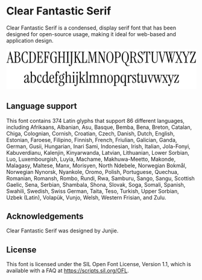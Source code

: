 # Clear Fantastic Serif


Clear Fantastic Serif is a condensed, display serif font that has been designed for open-source usage, making it ideal for web-based and application design.

![Drag Racing](./docs/preview3.png)


## Language support

This font contains 374 Latin glyphs that support 86 different languages, including Afrikaans, Albanian, Asu, Basque, Bemba, Bena, Breton, Catalan, Chiga, Colognian, Cornish, Croatian, Czech, Danish, Dutch, English, Estonian, Faroese, Filipino, Finnish, French, Friulian, Galician, Ganda, German, Gusii, Hungarian, Inari Sami, Indonesian, Irish, Italian, Jola-Fonyi, Kabuverdianu, Kalenjin, Kinyarwanda, Latvian, Lithuanian, Lower Sorbian, Luo, Luxembourgish, Luyia, Machame, Makhuwa-Meetto, Makonde, Malagasy, Maltese, Manx, Morisyen, North Ndebele, Norwegian Bokmål, Norwegian Nynorsk, Nyankole, Oromo, Polish, Portuguese, Quechua, Romanian, Romansh, Rombo, Rundi, Rwa, Samburu, Sango, Sangu, Scottish Gaelic, Sena, Serbian, Shambala, Shona, Slovak, Soga, Somali, Spanish, Swahili, Swedish, Swiss German, Taita, Teso, Turkish, Upper Sorbian, Uzbek (Latin), Volapük, Vunjo, Welsh, Western Frisian, and Zulu.

## Acknowledgements

Clear Fantastic Serif was designed by Junjie.

## License

This font is licensed under the SIL Open Font License, Version 1.1, which is available with a FAQ at https://scripts.sil.org/OFL.



